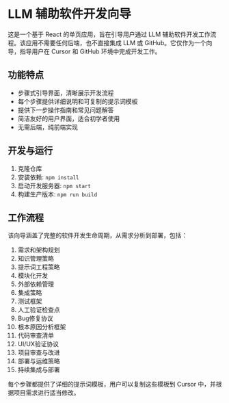 # LLM 辅助软件开发向导

这是一个基于 React 的单页应用，旨在引导用户通过 LLM 辅助软件开发工作流程。该应用不需要任何后端，也不直接集成 LLM 或 GitHub。它仅作为一个向导，指导用户在 Cursor 和 GitHub 环境中完成开发工作。

## 功能特点

- 步骤式引导界面，清晰展示开发流程
- 每个步骤提供详细说明和可复制的提示词模板
- 提供下一步操作指南和常见问题解答
- 简洁友好的用户界面，适合初学者使用
- 无需后端，纯前端实现

## 开发与运行

1. 克隆仓库
2. 安装依赖: `npm install`
3. 启动开发服务器: `npm start`
4. 构建生产版本: `npm run build`

## 工作流程

该向导涵盖了完整的软件开发生命周期，从需求分析到部署，包括：

1. 需求和架构规划
2. 知识管理策略
3. 提示词工程策略
4. 模块化开发
5. 外部依赖管理
6. 集成策略
7. 测试框架
8. 人工验证检查点
9. Bug修复协议
10. 根本原因分析框架
11. 代码审查清单
12. UI/UX验证协议
13. 项目审查与改进
14. 部署与运维策略
15. 持续集成与部署

每个步骤都提供了详细的提示词模板，用户可以复制这些模板到 Cursor 中，并根据项目需求进行适当修改。